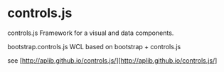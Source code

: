 # controls.js


controls.js 
Framework for a visual and data components.

bootstrap.controls.js
WCL based on bootstrap + controls.js

see
[http://aplib.github.io/controls.js/][http://aplib.github.io/controls.js/]